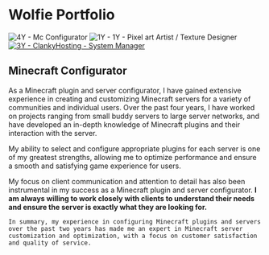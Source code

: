 # Wolfie Portfolio
![4Y - Mc Configurator](https://img.shields.io/badge/4Y-Mc_Configurator-881137) ![1Y - 1Y - Pixel art Artist / Texture Designer](https://img.shields.io/badge/1Y-1Y_--_Pixel_art_Artist_%2F_Texture_Designer-11998E) [![3Y - ClankyHosting - System Manager](https://img.shields.io/badge/3Y-ClankyHosting_--_System_Manager-00C6FF)](https://discord.gg/TrspvYdpGJ)


## Minecraft Configurator 

As a Minecraft plugin and server configurator, I have gained extensive experience in creating and customizing Minecraft servers for a variety of communities and individual users. Over the past four years, I have worked on projects ranging from small buddy servers to large server networks, and have developed an in-depth knowledge of Minecraft plugins and their interaction with the server.

My ability to select and configure appropriate plugins for each server is one of my greatest strengths, allowing me to optimize performance and ensure a smooth and satisfying game experience for users.

My focus on client communication and attention to detail has also been instrumental in my success as a Minecraft plugin and server configurator. **I am always willing to work closely with clients to understand their needs and ensure the server is exactly what they are looking for.**

`In summary, my experience in configuring Minecraft plugins and servers over the past two years has made me an expert in Minecraft server customization and optimization, with a focus on customer satisfaction and quality of service.`



